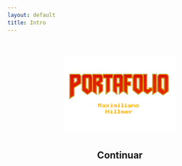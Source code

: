 ```yaml
---
layout: default
title: Intro
---
```


<div style="text-align:center; margin-top:50px;">
  <!-- Imagen estilo Doom con "Portafolio" -->
  <img src="/assets/images/PORTAFOLIO.png" alt="Portafolio" style="max-width: 50%; height:70%;">

  <!-- Texto tipo "Presiona continuar" parpadeante -->
  <h2 class="blink" style="margin-top:40px;">Continuar</h2>
</div>

<script>
  // Redirige automáticamente al menú después de 3 segundos de "continuar"
  document.querySelector('.blink').addEventListener('click', function() {
    window.location.href = "/intro.html"; // cambia si tu menú está en otro archivo
  });
</script>